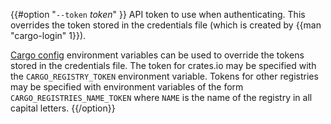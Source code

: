{{#option "`--token` _token_" }}
API token to use when authenticating. This overrides the token stored in
the credentials file (which is created by {{man "cargo-login" 1}}).

[Cargo config](../reference/config.html) environment variables can be
used to override the tokens stored in the credentials file. The token for
crates.io may be specified with the `CARGO_REGISTRY_TOKEN` environment
variable. Tokens for other registries may be specified with environment
variables of the form `CARGO_REGISTRIES_NAME_TOKEN` where `NAME` is the name
of the registry in all capital letters.
{{/option}}
